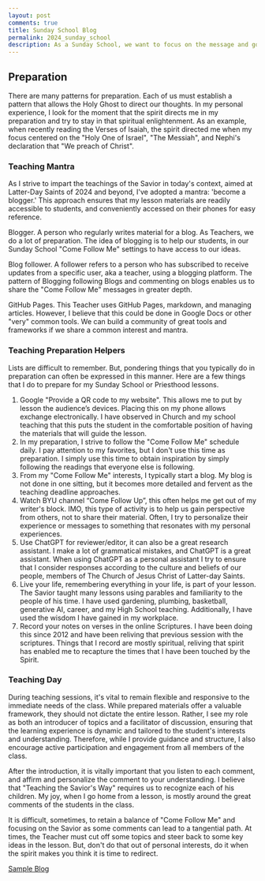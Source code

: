 ```yaml
---
layout: post
comments: true
title: Sunday School Blog
permalink: 2024_sunday_school
description: As a Sunday School, we want to focus on the message and gospel of Jesus Christ.  This blog is intended to share ideas about how we prepare and teach;  we should strive to follow the Savior's way.  Each of us should focus on the message and gospel of Jesus Christ.
---
```


## Preparation
There are many patterns for preparation.   Each of us must establish a pattern that allows the Holy Ghost to direct our thoughts.  In my personal experience, I look for the moment that the spirit directs me in my preparation and try to stay in that spiritual enlightenment.  As an example, when recently reading the Verses of Isaiah, the spirit directed me when my focus centered on the "Holy One of Israel", "The Messiah", and Nephi's declaration that "We preach of Christ".

### Teaching Mantra
As I strive to impart the teachings of the Savior in today's context, aimed at Latter-Day Saints of 2024 and beyond, I've adopted a mantra: 'become a blogger.' This approach ensures that my lesson materials are readily accessible to students, and conveniently accessed on their phones for easy reference.

Blogger. A person who regularly writes material for a blog.  As Teachers, we do a lot of preparation.  The idea of blogging is to help our students, in our Sunday School "Come Follow Me" settings to have access to our ideas.

Blog follower.  A follower refers to a person who has subscribed to receive updates from a specific user, aka a teacher, using a blogging platform.  The pattern of Blogging following Blogs and commenting on blogs enables us to share the "Come Follow Me" messages in greater depth.

GitHub Pages. This Teacher uses GitHub Pages, markdown, and managing articles.  However, I believe that this could be done in Google Docs or other "very" common tools.  We can build a community of great tools and frameworks if we share a common interest and mantra.

### Teaching Preparation Helpers
Lists are difficult to remember.  But, pondering things that you typically do in preparation can often be expressed in this manner.   Here are a few things that I do to prepare for my Sunday School or Priesthood lessons.

1. Google "Provide a QR code to my website".  This allows me to put by lesson the audience’s devices.  Placing this on my phone allows exchange electronically.  I have observed in Church and my school teaching that this puts the student in the comfortable position of having the materials that will guide the lesson.
2. In my preparation, I strive to follow the "Come Follow Me" schedule daily.  I pay attention to my favorites, but I don't use this time as preparation.   I simply use this time to obtain inspiration by simply following the readings that everyone else is following. 
3. From my "Come Follow Me" interests, I typically start a blog.  My blog is not done in one sitting, but it becomes more detailed and fervent as the teaching deadline approaches.   
4. Watch BYU channel “Come Follow Up”, this often helps me get out of my writer's block.  IMO, this type of activity is to help us gain perspective from others, not to share their material.  Often, I try to personalize their experience or messages to something that resonates with my personal experiences.
5. Use ChatGPT for reviewer/editor, it can also be a great research assistant.  I make a lot of grammatical mistakes, and ChatGPT is a great assistant.  When using ChatGPT as a personal assistant I try to ensure that I consider responses according to the culture and beliefs of our people, members of The Church of Jesus Christ of Latter-day Saints.
6. Live your life, remembering everything in your life, is part of your lesson.  The Savior taught many lessons using parables and familiarity to the people of his time.   I have used gardening, plumbing, basketball, generative AI, career, and my High School teaching.  Additionally, I have used the wisdom I have gained in my workplace.
7. Record your notes on verses in the online Scriptures. I have been doing this since 2012 and have been reliving that previous session with the scriptures.  Things that I record are mostly spiritual, reliving that spirit has enabled me to recapture the times that I have been touched by the Spirit.

### Teaching Day
During teaching sessions, it's vital to remain flexible and responsive to the immediate needs of the class. While prepared materials offer a valuable framework, they should not dictate the entire lesson. Rather, I see my role as both an introducer of topics and a facilitator of discussion, ensuring that the learning experience is dynamic and tailored to the student's interests and understanding. Therefore, while I provide guidance and structure, I also encourage active participation and engagement from all members of the class.

After the introduction, it is vitally important that you listen to each comment, and affirm and personalize the comment to your understanding.  I believe that "Teaching the Savior's Way" requires us to recognize each of his children.  My joy, when I go home from a lesson, is mostly around the great comments of the students in the class.

It is difficult, sometimes, to retain a balance of "Come Follow Me" and focusing on the Savior as some comments can lead to a tangential path.  At times, the Teacher must cut off some topics and steer back to some key ideas in the lesson.  But, don't do that out of personal interests, do it when the spirit makes you think it is time to redirect.

[Sample Blog](https://jm1021.github.io/churchofjesuschrist/)
